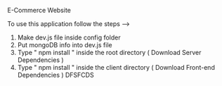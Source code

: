 E-Commerce Website              
                                      
To use this application follow the steps -->

1. Make dev.js file inside config folder 
2. Put mongoDB info into dev.js file 
3. Type  " npm install " inside the root directory  ( Download Server Dependencies ) 
4. Type " npm install " inside the client directory ( Download Front-end Dependencies )
DFSFCDS
